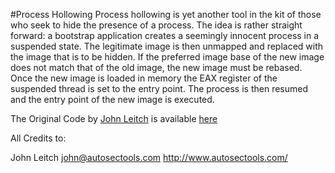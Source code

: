 #Process Hollowing
Process hollowing is yet another tool in the kit of those who seek to hide the presence of a process. The idea is rather straight forward: a bootstrap application creates a seemingly innocent process in a suspended state. The legitimate image is then unmapped and replaced with the image that is to be hidden. If the preferred image base of the new image does not match that of the old image, the new image must be rebased. Once the new image is loaded in memory the EAX register of the suspended thread is set to the entry point. The process is then resumed and the entry point of the new image is executed.

The Original Code by [John Leitch](http://www.autosectools.com/) is available [here](https://code.google.com/p/process-hollowing/downloads/list)

All Credits to:

John Leitch
john@autosectools.com
http://www.autosectools.com/
